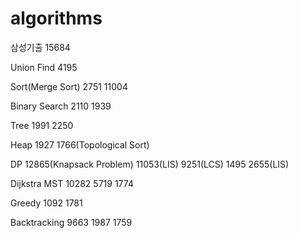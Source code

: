 # algorithms

삼성기출
15684

Union Find
4195

Sort(Merge Sort)
2751 11004

Binary Search
2110 1939

Tree
1991 2250

Heap
1927 1766(Topological Sort)

DP
12865(Knapsack Problem) 11053(LIS)
9251(LCS) 1495 2655(LIS)

Dijkstra    MST
10282 5719  1774

Greedy
1092 1781

Backtracking
9663 1987 1759